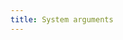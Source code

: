 ```yaml
---
title: System arguments
---
```


<!-- Warning: AUTO-GENERATED file, do not edit. Add code comments to your Ruby instead <3 -->


